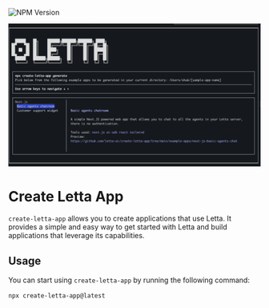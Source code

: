 ![NPM Version](https://img.shields.io/npm/v/create-letta-app)

![Picture of the App](assets/image.png)
# Create Letta App
`create-letta-app` allows you to create applications that use Letta. It provides a simple and easy way to get started with Letta and build applications that leverage its capabilities.

## Usage
You can start using `create-letta-app` by running the following command:

```bash
npx create-letta-app@latest
```
